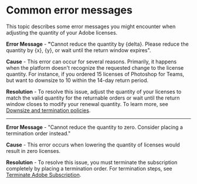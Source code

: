 # Common error messages

This topic describes some error messages you might encounter when adjusting the quantity of your Adobe licenses.

**Error Message** - **"**&#x43;annot reduce the quantity by {delta}. Please reduce the quantity by {x}, {y}, or wait until the return window expires".

**Cause** - This error can occur for several reasons. Primarily, it happens when the platform doesn't recognize the requested change to the license quantity. For instance, if you ordered 15 licenses of Photoshop for Teams, but want to downsize to 10 within the 14-day return period.

**Resolution** - To resolve this issue, adjust the quantity of your licenses to match the valid quantity for the returnable orders or wait until the return window closes to modify your renewal quantity. To learn more, see [Downsize and termination policies](downsize-and-termination-policies.md).

***

**Error Message** - "Cannot reduce the quantity to zero. Consider placing a termination order instead."

**Cause** - This error occurs when lowering the quantity of licenses would result in zero licenses.

**Resolution** - To resolve this issue, you must terminate the subscription completely by placing a termination order. For termination steps, see [Terminate Adobe Subscription](tutorials-and-videos/terminate-adobe-subscription.md).
